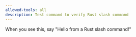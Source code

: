 ```yaml
---
allowed-tools: all
description: Test command to verify Rust slash command
---
```


When you see this, say "Hello from a Rust slash command!"
